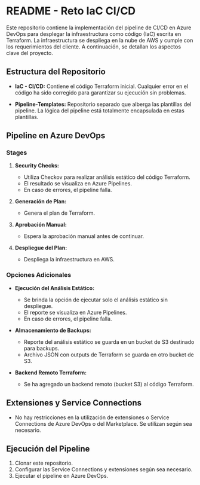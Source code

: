 # README - Reto IaC CI/CD

Este repositorio contiene la implementación del pipeline de CI/CD en Azure DevOps para desplegar la infraestructura como código (IaC) escrita en Terraform. La infraestructura se despliega en la nube de AWS y cumple con los requerimientos del cliente. A continuación, se detallan los aspectos clave del proyecto.

## Estructura del Repositorio

- **IaC - CI/CD:** Contiene el código Terraform inicial. Cualquier error en el código ha sido corregido para garantizar su ejecución sin problemas.

- **Pipeline-Templates:** Repositorio separado que alberga las plantillas del pipeline. La lógica del pipeline está totalmente encapsulada en estas plantillas.

## Pipeline en Azure DevOps

### Stages

1. **Security Checks:**
   - Utiliza Checkov para realizar análisis estático del código Terraform.
   - El resultado se visualiza en Azure Pipelines.
   - En caso de errores, el pipeline falla.

2. **Generación de Plan:**
   - Genera el plan de Terraform.

3. **Aprobación Manual:**
   - Espera la aprobación manual antes de continuar.

4. **Despliegue del Plan:**
   - Despliega la infraestructura en AWS.

### Opciones Adicionales

- **Ejecución del Análisis Estático:**
  - Se brinda la opción de ejecutar solo el análisis estático sin despliegue.
  - El reporte se visualiza en Azure Pipelines.
  - En caso de errores, el pipeline falla.

- **Almacenamiento de Backups:**
  - Reporte del análisis estático se guarda en un bucket de S3 destinado para backups.
  - Archivo JSON con outputs de Terraform se guarda en otro bucket de S3.

- **Backend Remoto Terraform:**
  - Se ha agregado un backend remoto (bucket S3) al código Terraform.

## Extensiones y Service Connections

- No hay restricciones en la utilización de extensiones o Service Connections de Azure DevOps o del Marketplace. Se utilizan según sea necesario.

## Ejecución del Pipeline

1. Clonar este repositorio.
2. Configurar las Service Connections y extensiones según sea necesario.
3. Ejecutar el pipeline en Azure DevOps.
